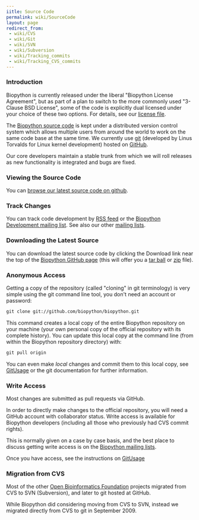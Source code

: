 ```yaml
---
iitle: Source Code
permalink: wiki/SourceCode
layout: page
redirect_from:
 - wiki/CVS
 - wiki/Git
 - wiki/SVN
 - wiki/Subversion
 - wiki/Tracking_commits
 - wiki/Tracking_CVS_commits
---
```


### Introduction

Biopython is currently released under the liberal "Biopython License
Agreement", but as part of a plan to switch to the more commonly used
"3-Clause BSD License", some of the code is explicitly dual licensed
under your choice of these two options. For details, see our [license
file](https://github.com/biopython/biopython/blob/master/LICENSE.rst).

The [Biopython source code](http://github.com/biopython/biopython) is
kept under a distributed version control system which allows multiple
users from around the world to work on the same code base at the same
time. We currently use
[git](http://en.wikipedia.org/wiki/Git_%28software%29) (developed by
Linus Torvalds for Linux kernel development) hosted on
[GitHub](http://github.com).

Our core developers maintain a stable trunk from which we will roll
releases as new functionality is integrated and bugs are fixed.

### Viewing the Source Code

You can [browse our latest source code on
github](http://github.com/biopython/biopython).

### Track Changes

You can track code development by [RSS feed](https://github.com/biopython/biopython/commits/master.atom)
or the [Biopython Development mailing list](mailto:biopython-dev@biopython.org).
See also our other [mailing lists](Mailing_lists "wikilink").

### Downloading the Latest Source

You can download the latest source code by clicking the Download link
near the top of the [Biopython GitHub
page](http://github.com/biopython/biopython) (this will offer you a [tar
ball](http://github.com/biopython/biopython/tarball/master) or
[zip](http://github.com/biopython/biopython/zipball/master) file).

### Anonymous Access

Getting a copy of the repository (called "cloning" in git terminology)
is very simple using the git command line tool, you don't need an
account or password:

``` bash
git clone git://github.com/biopython/biopython.git
```

This command creates a local copy of the entire Biopython repository on
your machine (your own personal copy of the official repository with its
complete history). You can update this local copy at the command line
(from within the Biopython repository directory) with:

``` bash
git pull origin
```

You can even make *local* changes and commit them to this local copy,
see [GitUsage](GitUsage "wikilink") or the git documentation for further
information.

### Write Access

Most changes are submitted as pull requests via GitHub.

In order to directly make changes to the official repository, you will need a
GitHub account with collaborator status. Write access is available for
Biopython developers (including all those who previously had CVS commit
rights).

This is normally given on a case by case basis, and the best place to
discuss getting write access is on the [Biopython mailing
lists](Mailing_lists).

Once you have access, see the instructions on
[GitUsage](GitUsage "wikilink")

### Migration from CVS

Most of the other [Open Bioinformatics Foundation](http://open-bio.org)
projects migrated from CVS to SVN (Subversion), and later to git hosted
at GitHub.

While Biopython did considering moving from CVS to SVN, instead we
migrated directly from CVS to git in September 2009.
